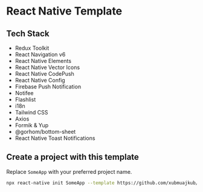 # React Native Template

## Tech Stack
- Redux Toolkit
- React Navigation v6
- React Native Elements
- React Native Vector Icons
- React Native CodePush
- React Native Config
- Firebase Push Notification
- Notifee
- Flashlist
- i18n
- Tailwind CSS
- Axios
- Formik & Yup
- @gorhom/bottom-sheet
- React Native Toast Notifications

## Create a project with this template
Replace `SomeApp` with your preferred project name.
```bash
npx react-native init SomeApp --template https://github.com/xubmuajkub/rn-template.git
```
